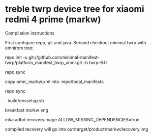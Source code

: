 # treble twrp device tree for xiaomi redmi 4 prime (markw)

Compilation instructions

First configure repo, git and java. Second checkout minimal twrp with omnirom tree:

repo init -u git://github.com/minimal-manifest-twrp/platform_manifest_twrp_omni.git -b twrp-9.0

repo sync

copy omni_markw.xml into .repo/local_manifests

repo sync

. build/envsetup.sh

breakfast markw eng

mka adbd recoveryimage ALLOW_MISSING_DEPENDENCIES=true


compiled recovery will go into out/target/product/markw/recovery.img
